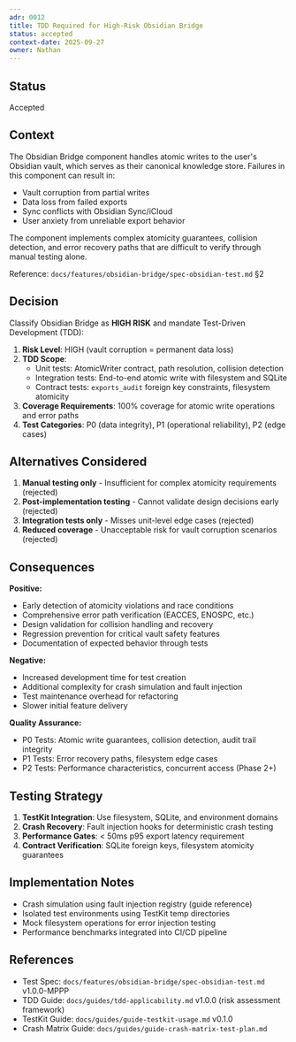 ```yaml
---
adr: 0012
title: TDD Required for High-Risk Obsidian Bridge
status: accepted
context-date: 2025-09-27
owner: Nathan
---
```


## Status

Accepted

## Context

The Obsidian Bridge component handles atomic writes to the user's Obsidian vault, which serves as their canonical knowledge store. Failures in this component can result in:
- Vault corruption from partial writes
- Data loss from failed exports
- Sync conflicts with Obsidian Sync/iCloud
- User anxiety from unreliable export behavior

The component implements complex atomicity guarantees, collision detection, and error recovery paths that are difficult to verify through manual testing alone.

Reference: `docs/features/obsidian-bridge/spec-obsidian-test.md` §2

## Decision

Classify Obsidian Bridge as **HIGH RISK** and mandate Test-Driven Development (TDD):

1. **Risk Level**: HIGH (vault corruption = permanent data loss)
2. **TDD Scope**:
   - Unit tests: AtomicWriter contract, path resolution, collision detection
   - Integration tests: End-to-end atomic write with filesystem and SQLite
   - Contract tests: `exports_audit` foreign key constraints, filesystem atomicity
3. **Coverage Requirements**: 100% coverage for atomic write operations and error paths
4. **Test Categories**: P0 (data integrity), P1 (operational reliability), P2 (edge cases)

## Alternatives Considered

1. **Manual testing only** - Insufficient for complex atomicity requirements (rejected)
2. **Post-implementation testing** - Cannot validate design decisions early (rejected)
3. **Integration tests only** - Misses unit-level edge cases (rejected)
4. **Reduced coverage** - Unacceptable risk for vault corruption scenarios (rejected)

## Consequences

**Positive:**
- Early detection of atomicity violations and race conditions
- Comprehensive error path verification (EACCES, ENOSPC, etc.)
- Design validation for collision handling and recovery
- Regression prevention for critical vault safety features
- Documentation of expected behavior through tests

**Negative:**
- Increased development time for test creation
- Additional complexity for crash simulation and fault injection
- Test maintenance overhead for refactoring
- Slower initial feature delivery

**Quality Assurance:**
- P0 Tests: Atomic write guarantees, collision detection, audit trail integrity
- P1 Tests: Error recovery paths, filesystem edge cases
- P2 Tests: Performance characteristics, concurrent access (Phase 2+)

## Testing Strategy

1. **TestKit Integration**: Use filesystem, SQLite, and environment domains
2. **Crash Recovery**: Fault injection hooks for deterministic crash testing
3. **Performance Gates**: < 50ms p95 export latency requirement
4. **Contract Verification**: SQLite foreign keys, filesystem atomicity guarantees

## Implementation Notes

- Crash simulation using fault injection registry (guide reference)
- Isolated test environments using TestKit temp directories
- Mock filesystem operations for error injection testing
- Performance benchmarks integrated into CI/CD pipeline

## References

- Test Spec: `docs/features/obsidian-bridge/spec-obsidian-test.md` v1.0.0-MPPP
- TDD Guide: `docs/guides/tdd-applicability.md` v1.0.0 (risk assessment framework)
- TestKit Guide: `docs/guides/guide-testkit-usage.md` v0.1.0
- Crash Matrix Guide: `docs/guides/guide-crash-matrix-test-plan.md`